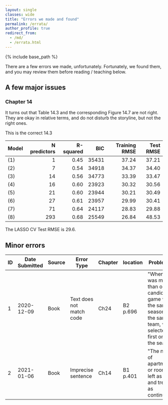 ```yaml
---
layout: single
classes: wide
title: "Errors we made and found"
permalink: /errata/
author_profile: true
redirect_from:
  - /md/
  - /errata.html
---
```


{% include base_path %}


There are a few errors we made, unfortunately. Fortunately, we found them, and you may review them before reading / teaching below. 

## A few major issues

### Chapter 14
It turns out that Table 14.3 and the corresponding Figure 14.7 are not right. They are okay in relative terms, and do not disturb the storyline, but not the right ones. 

This is the correct 14.3

| Model | N predictors | R-squared |   BIC | Training RMSE | Test RMSE |
|:------|-------------:|----------:|------:|--------------:|----------:|
| \(1\) |            1 |      0.45 | 35431 |         37.24 |     37.21 |
| \(2\) |            7 |      0.54 | 34918 |         34.37 |     34.40 |
| \(3\) |           14 |      0.56 | 34773 |         33.39 |     33.47 |
| \(4\) |           16 |      0.60 | 23923 |         30.32 |     30.56 |
| \(5\) |           21 |      0.60 | 23944 |         30.21 |     30.49 |
| \(6\) |           27 |      0.61 | 23957 |         29.99 |     30.41 |
| \(7\) |           71 |      0.64 | 24117 |         28.83 |     29.88 |
| \(8\) |          293 |      0.68 | 25549 |         26.84 |     48.53 |

The LASSO CV Test RMSE is 29.6.



## Minor errors


|ID | Date Submitted |	Source | Error Type      | Chapter | location |	Problematic | Corrected|
| --- | ------------ |------   | ---------------- | -----|---------| -----------------------------------| ----------------------|
|1    | 2020-12-09   |	Book   | Text does not match code | Ch24 | B2 p.696 |	"When there was more than one candidate game within the same season for the same team, we selected the first one in the season." | "When there was more than one candidate game within the same season for the same team, we selected **one in the season randomly**."|
|2    | 2021-01-06   |	Book   | Imprecise sentence | Ch14 | B1 p.401 |	"The number of apartments or rooms is left as it is, and treated as continuous.." | "The number of **guests to accommodate** or rooms is left as it is, and treated as continuous."|


